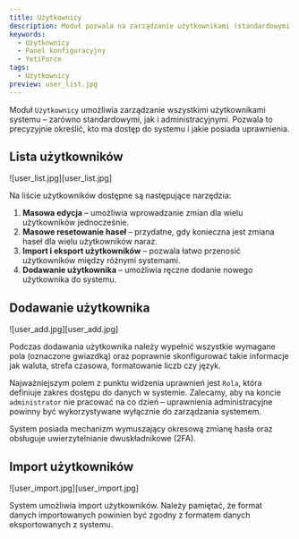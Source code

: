 ```yaml
---
title: Użytkownicy
description: Moduł pozwala na zarządzanie użytkownikami (standardowymi oraz administracyjnymi) w systemie YetiForce. Dzięki temu można decydować, kto ma dostęp i na jakim poziomie.
keywords:
  - Użytkownicy
  - Panel konfiguracyjny
  - YetiForce
tags:
  - Użytkownicy
preview: user_list.jpg
---
```


Moduł `Użytkownicy` umożliwia zarządzanie wszystkimi użytkownikami systemu – zarówno standardowymi, jak i administracyjnymi. Pozwala to precyzyjnie określić, kto ma dostęp do systemu i jakie posiada uprawnienia.

## Lista użytkowników

![user_list.jpg][user_list.jpg]

Na liście użytkowników dostępne są następujące narzędzia:

1. **Masowa edycja** – umożliwia wprowadzanie zmian dla wielu użytkowników jednocześnie.
2. **Masowe resetowanie haseł** – przydatne, gdy konieczna jest zmiana haseł dla wielu użytkowników naraz.
3. **Import i eksport użytkowników** – pozwala łatwo przenosić użytkowników między różnymi systemami.
4. **Dodawanie użytkownika** – umożliwia ręczne dodanie nowego użytkownika do systemu.

## Dodawanie użytkownika

![user_add.jpg][user_add.jpg]

Podczas dodawania użytkownika należy wypełnić wszystkie wymagane pola (oznaczone gwiazdką) oraz poprawnie skonfigurować takie informacje jak waluta, strefa czasowa, formatowanie liczb czy język.

Najważniejszym polem z punktu widzenia uprawnień jest `Rola`, która definiuje zakres dostępu do danych w systemie. Zalecamy, aby na koncie `administrator` nie pracować na co dzień – uprawnienia administracyjne powinny być wykorzystywane wyłącznie do zarządzania systemem.

System posiada mechanizm wymuszający okresową zmianę hasła oraz obsługuje uwierzytelnianie dwuskładnikowe (2FA).

## Import użytkowników

![user_import.jpg][user_import.jpg]

System umożliwia import użytkowników. Należy pamiętać, że format danych importowanych powinien być zgodny z formatem danych eksportowanych z systemu.
